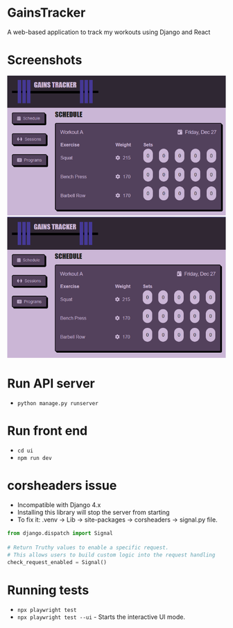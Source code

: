 # GainsTracker

A web-based application to track my workouts using Django and React

# Screenshots

![Schedule Page](screenshots/plum.png)
![Themes](screenshots/themes.gif)

# Run API server

- `python manage.py runserver`

# Run front end

- `cd ui`
- `npm run dev`

# corsheaders issue

- Incompatible with Django 4.x
- Installing this library will stop the server from starting
- To fix it: .venv -> Lib -> site-packages -> corsheaders -> signal.py file.

```py
from django.dispatch import Signal

# Return Truthy values to enable a specific request.
# This allows users to build custom logic into the request handling
check_request_enabled = Signal()
```

# Running tests

- `npx playwright test`
- `npx playwright test --ui` - Starts the interactive UI mode.
